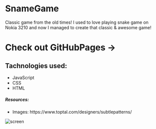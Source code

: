 # SnameGame

Classic game from the old times! I used to love playing snake game on Nokia 3210 and now I managed to create that classic & awesome game!

<h1>Check out GitHubPages -> </h1>
<h2>Tachnologies used:</h2>
<ul>
  <li>
    JavaScript
    </li>
    <li>
    CSS
    </li>
      <li>
    HTML
    </li>
  </ul>

<h5>Resources:</h5>
<ul>
  <li>
    Images: https://www.toptal.com/designers/subtlepatterns/
    </li>

  </ul>

![screen](https://user-images.githubusercontent.com/36127590/139927350-86e15bb2-844e-475b-9828-0c28e9f22705.png)
